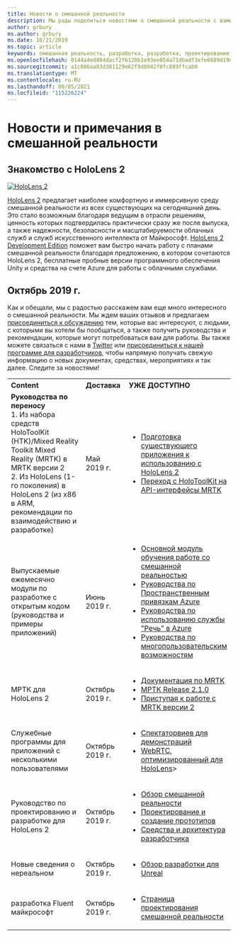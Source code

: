 ```yaml
---
title: Новости о смешанной реальности
description: Мы рады поделиться новостями о смешанной реальности с вами! Мы ждем ваших отзывов и хотели бы пригласить вас присоединиться к беседе.
author: grbury
ms.author: grbury
ms.date: 10/21/2019
ms.topic: article
keywords: смешанная реальность, разработка, разработка, проектирование, HoloLens, службы Azure, новости, HoloLens 2
ms.openlocfilehash: 0144a4ed804dacf2f6120b1e93ee054a71dbadf3efe6689d19ded3f14233c31f
ms.sourcegitcommit: a1c086aa83d381129e62f9d8942f0fc889ffcab0
ms.translationtype: MT
ms.contentlocale: ru-RU
ms.lasthandoff: 08/05/2021
ms.locfileid: "115226224"
---
```

# <a name="mixed-reality-news-and-notes"></a>Новости и примечания в смешанной реальности

## <a name="introducing-hololens-2"></a>Знакомство с HoloLens 2

[![HoloLens 2](images/hololens2.jpg)](https://www.microsoft.com/hololens/hardware)

[HoloLens 2](https://www.microsoft.com/hololens/hardware) предлагает наиболее комфортную и иммерсивную среду смешанной реальности из всех существующих на сегодняшний день. Это стало возможным благодаря ведущим в отрасли решениям, ценность которых подтвердилась практически сразу же после выпуска, а также надежности, безопасности и масштабируемости облачных служб и служб искусственного интеллекта от Майкрософт. [HoloLens 2 Development Edition](https://www.microsoft.com//hololens/developers) поможет вам быстро начать работу с планами смешанной реальности благодаря предложению, в котором сочетаются HoloLens 2, бесплатные пробные версии программного обеспечения Unity и средства на счете Azure для работы с облачными службами.

## <a name="october-2019"></a>Октябрь 2019 г.

Как и обещали, мы с радостью расскажем вам еще много интересного о смешанной реальности. Мы ждем ваших отзывов и предлагаем [присоединиться к обсуждению](https://holodevelopersslack.azurewebsites.net/) тем, которые вас интересуют, с людьми, с которыми вы хотели бы пообщаться, а также получить руководства и рекомендации, которые могут потребоваться вам для работы. Вы также можете связаться с нами в [Twitter](https://twitter.com/MxdRealityDev) или [присоединиться к нашей программе для разработчиков](https://aka.ms/iwantmr), чтобы напрямую получать свежую информацию о новых документах, средствах, мероприятиях и так далее. Следите за новостями!

<table>
<tr>
<th style="width: 400px; text-align:left;">Content</th><th style="width: 125px; text-align:left;">Доставка</th><th style="width: 125px; text-align:left;">УЖЕ ДОСТУПНО</th>
</tr> 
<tr>
<td><b>Руководства по переносу</b> <br>1. Из набора средств HoloToolKit (HTK)/Mixed Reality Toolkit Mixed Reality (MRTK) в MRTK версии 2
<br>2. Из HoloLens (1-го поколения) в HoloLens 2 (из x86 в ARM, рекомендации по взаимодействию и разработке)
</td></td><td>Май 2019 г.</td><td> <ul><li><a href=https://docs.microsoft.com/windows/mixed-reality/mrtk-porting-guide>Подготовка существующего приложения к использованию с HoloLens 2</a><li><a href=/windows/mixed-reality/mrtk-unity/updates-deployment/htk-to-mrtk-porting-guide>Переход с HoloToolKit на API-интерфейсы MRTK </a></td>
</tr>
<tr>
<td>Выпускаемые ежемесячно модули по разработке с открытым кодом (руководства и примеры приложений)</td><td>Июнь 2019 г.</td><td> <ul><li><a href=https://docs.microsoft.com/windows/mixed-reality/mrlearning-base-ch1>Основной модуль обучения работе со смешанной реальностью</a><li><a href=https://docs.microsoft.com/windows/mixed-reality/mrlearning-asa-ch1>Руководства по Пространственным привязкам Azure</a><li><a href=https://docs.microsoft.com/windows/mixed-reality/mrlearning-speechsdk-ch1>Руководства по использованию службы "Речь" в Azure</a><li><a href=https://docs.microsoft.com/windows/mixed-reality/mrlearning-sharing(photon)-ch1>Руководства по многопользовательским возможностям</a></td>
</tr>
<tr>
<td>МРТК для HoloLens 2</td><td>Октябрь 2019 г.</td><td> <ul><li><a href=/windows/mixed-reality/mrtk-unity>Документация по MRTK</a><li><a href=https://github.com/Microsoft/MixedRealityToolkit-Unity/releases>МРТК Release 2.1.0</a><li><a href=https://docs.microsoft.com/windows/mixed-reality/mrtk-getting-started>Приступая к работе с MRTK версии 2</a></td>
</tr>
<tr>
<td>Служебные программы для приложений с несколькими пользователями</td><td>Октябрь 2019 г.</td><td> <ul><li><a href=https://docs.microsoft.com/windows/mixed-reality/spectator-view>Спектаторвиев для демонстраций</a><li><a href=https://github.com/microsoft/MixedReality-WebRTC>WebRTC, оптимизированный для HoloLens</a>></td>
</tr>
<tr>
<td>Руководство по проектированию и разработке для HoloLens 2</td><td>Октябрь 2019 г.</td><td> <ul><li><a href=https://docs.microsoft.com/windows/mixed-reality/>Обзор смешанной реальности</a><li><a href=https://docs.microsoft.com/windows/mixed-reality/design>Проектирование и создание прототипов</a><li><a href=https://docs.microsoft.com/windows/mixed-reality/development>Средства и архитектура разработчика</a></td>
</tr>
<tr>
  <td>Новые сведения о нереальном</td><td>Октябрь 2019 г.</td><td> <ul><li><a href=https://docs.microsoft.com/windows/mixed-reality/unreal-development-overview>Обзор разработки для Unreal</a></td>
</tr>
<tr>
  <td>разработка Fluent майкрософт</td><td>Октябрь 2019 г.</td><td> <ul><li><a href=https://www.microsoft.com/design/fluent/>Страница проектирования смешанной реальности</a></td>
</tr>
</table>
